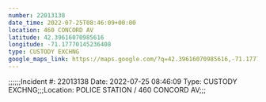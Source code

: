 ```yaml
---
number: 22013138
date_time: 2022-07-25T08:46:09+00:00
location: 460 CONCORD AV
latitude: 42.39616070985616
longitude: -71.17770145236408
type: CUSTODY EXCHNG
google_maps_link: https://maps.google.com/?q=42.39616070985616,-71.17770145236408
---
```


;;;;;;Incident #: 22013138  Date: 2022-07-25 08:46:09   Type: CUSTODY EXCHNG;;;Location: POLICE STATION / 460 CONCORD AV;;;
